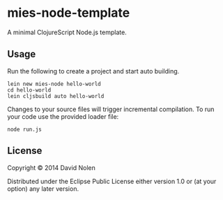 # mies-node-template

A minimal ClojureScript Node.js template.

## Usage

Run the following to create a project and start auto building.

```
lein new mies-node hello-world
cd hello-world
lein cljsbuild auto hello-world
```

Changes to your source files will trigger incremental compilation. To
run your code use the provided loader file:

```
node run.js
```

## License

Copyright © 2014 David Nolen

Distributed under the Eclipse Public License either version 1.0 or (at
your option) any later version.
